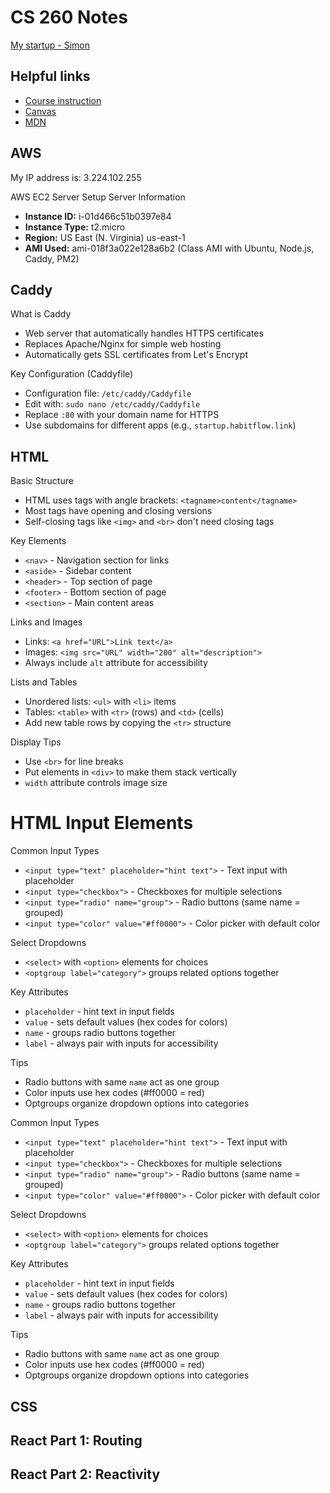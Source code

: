 # CS 260 Notes

[My startup - Simon](https://simon.cs260.click)

## Helpful links

- [Course instruction](https://github.com/webprogramming260)
- [Canvas](https://byu.instructure.com)
- [MDN](https://developer.mozilla.org)

## AWS

My IP address is: 3.224.102.255

AWS EC2 Server Setup
Server Information
- **Instance ID:** i-01d466c51b0397e84
- **Instance Type:** t2.micro
- **Region:** US East (N. Virginia) us-east-1
- **AMI Used:** ami-018f3a022e128a6b2 (Class AMI with Ubuntu, Node.js, Caddy, PM2)



## Caddy

What is Caddy
- Web server that automatically handles HTTPS certificates
- Replaces Apache/Nginx for simple web hosting
- Automatically gets SSL certificates from Let's Encrypt

Key Configuration (Caddyfile)
- Configuration file: `/etc/caddy/Caddyfile`
- Edit with: `sudo nano /etc/caddy/Caddyfile`
- Replace `:80` with your domain name for HTTPS
- Use subdomains for different apps (e.g., `startup.habitflow.link`)


## HTML


Basic Structure
- HTML uses tags with angle brackets: `<tagname>content</tagname>`
- Most tags have opening and closing versions
- Self-closing tags like `<img>` and `<br>` don't need closing tags

Key Elements
- `<nav>` - Navigation section for links
- `<aside>` - Sidebar content
- `<header>` - Top section of page
- `<footer>` - Bottom section of page
- `<section>` - Main content areas

Links and Images
- Links: `<a href="URL">Link text</a>`
- Images: `<img src="URL" width="200" alt="description">`
- Always include `alt` attribute for accessibility

Lists and Tables
- Unordered lists: `<ul>` with `<li>` items
- Tables: `<table>` with `<tr>` (rows) and `<td>` (cells)
- Add new table rows by copying the `<tr>` structure

Display Tips
- Use `<br>` for line breaks
- Put elements in `<div>` to make them stack vertically
- `width` attribute controls image size

# HTML Input Elements

Common Input Types
- `<input type="text" placeholder="hint text">` - Text input with placeholder
- `<input type="checkbox">` - Checkboxes for multiple selections
- `<input type="radio" name="group">` - Radio buttons (same name = grouped)
- `<input type="color" value="#ff0000">` - Color picker with default color

Select Dropdowns
- `<select>` with `<option>` elements for choices
- `<optgroup label="category">` groups related options together

Key Attributes
- `placeholder` - hint text in input fields
- `value` - sets default values (hex codes for colors)
- `name` - groups radio buttons together
- `label` - always pair with inputs for accessibility

Tips
- Radio buttons with same `name` act as one group
- Color inputs use hex codes (#ff0000 = red)
- Optgroups organize dropdown options into categories

Common Input Types
- `<input type="text" placeholder="hint text">` - Text input with placeholder
- `<input type="checkbox">` - Checkboxes for multiple selections
- `<input type="radio" name="group">` - Radio buttons (same name = grouped)
- `<input type="color" value="#ff0000">` - Color picker with default color

Select Dropdowns
- `<select>` with `<option>` elements for choices
- `<optgroup label="category">` groups related options together

Key Attributes
- `placeholder` - hint text in input fields
- `value` - sets default values (hex codes for colors)
- `name` - groups radio buttons together
- `label` - always pair with inputs for accessibility

Tips
- Radio buttons with same `name` act as one group
- Color inputs use hex codes (#ff0000 = red)
- Optgroups organize dropdown options into categories


## CSS


## React Part 1: Routing


## React Part 2: Reactivity

